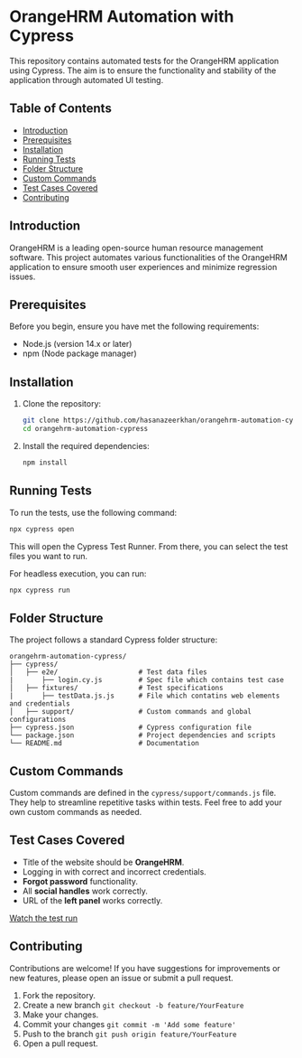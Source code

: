 # OrangeHRM Automation with Cypress

This repository contains automated tests for the OrangeHRM application using Cypress. The aim is to ensure the functionality and stability of the application through automated UI testing.

## Table of Contents

- [Introduction](#introduction)
- [Prerequisites](#prerequisites)
- [Installation](#installation)
- [Running Tests](#running-tests)
- [Folder Structure](#folder-structure)
- [Custom Commands](#custom-commands)
- [Test Cases Covered](#test-cases-covered)
- [Contributing](#contributing)

## Introduction

OrangeHRM is a leading open-source human resource management software. This project automates various functionalities of the OrangeHRM application to ensure smooth user experiences and minimize regression issues.

## Prerequisites

Before you begin, ensure you have met the following requirements:

- Node.js (version 14.x or later)
- npm (Node package manager)

## Installation

1. Clone the repository:

   ```bash
   git clone https://github.com/hasanazeerkhan/orangehrm-automation-cypress.git
   cd orangehrm-automation-cypress
   ```

2. Install the required dependencies:

   ```bash
   npm install
   ```

## Running Tests

To run the tests, use the following command:

```bash
npx cypress open
```

This will open the Cypress Test Runner. From there, you can select the test files you want to run.

For headless execution, you can run:

```bash
npx cypress run
```

## Folder Structure

The project follows a standard Cypress folder structure:

```
orangehrm-automation-cypress/
├── cypress/
│   ├── e2e/                    # Test data files
|       ├── login.cy.js         # Spec file which contains test case
│   ├── fixtures/               # Test specifications
|       ├── testData.js.js      # File which contatins web elements and credentials
│   ├── support/                # Custom commands and global configurations
├── cypress.json                # Cypress configuration file
└── package.json                # Project dependencies and scripts
└── README.md                   # Documentation
```

## Custom Commands

Custom commands are defined in the `cypress/support/commands.js` file. They help to streamline repetitive tasks within tests. Feel free to add your own custom commands as needed.

## Test Cases Covered

- Title of the website should be **OrangeHRM**.
- Logging in with correct and incorrect credentials.
- **Forgot password** functionality.
- All **social handles** work correctly.
- URL of the **left panel** works correctly.

[Watch the test run](cypress/videos/tests.cy.js.mp4)

## Contributing

Contributions are welcome! If you have suggestions for improvements or new features, please open an issue or submit a pull request.

1. Fork the repository.
2. Create a new branch `git checkout -b feature/YourFeature`
3. Make your changes.
4. Commit your changes `git commit -m 'Add some feature'`
5. Push to the branch `git push origin feature/YourFeature`
6. Open a pull request.
